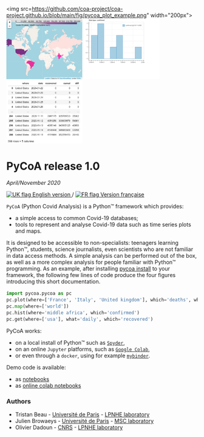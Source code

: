<!-- [Pycoa Logo](fig/pycoa_logo.png) -->

<img src=https://github.com/coa-project/coa-project.github.io/blob/main/fig/pycoa_plot_example.png" width="200px"> 
<img src="https://github.com/coa-project/coa-project.github.io/blob/main/fig/pycoa_map_example.png" width="200px"> 
<img src="https://github.com/coa-project/coa-project.github.io/blob/main/fig/pycoa_hist_example.png" width="200px"> 
<img src="https://github.com/coa-project/coa-project.github.io/blob/main/fig/pycoa_get_example.png" width="200px">

# PyCoA release 1.0

_April/November 2020_

[<img src="http://pycoa.fr/fig/UK.png" height="14px" alt="UK flag"> English  version ](https://github.com/pycoa/pycoa/blob/main/README.md) / 
[ <img src="http://pycoa.fr/fig/FR.png" height="14px" alt="FR flag"> Version française ](https://github.com/pycoa/pycoa/blob/main/README_FR.md)


`PyCoA` (Python Covid Analysis) is a Python™ framework which provides:
- a simple access to common Covid-19 databases;
- tools to represent and analyse Covid-19 data such as time series plots and maps.

It is designed to be accessible to non-specialists: teenagers learning Python™, students, science journalists, even scientists who are not familiar in data access methods. A simple analysis can be performed out of the box, as well as a more complex analysis for people familiar with Python™ programming. As an example, after installing [pycoa install](https://github.com/pycoa/pycoa/wiki/Install) to your framework, the following few lines of code produce the four figures introducing this short documentation.

```python
import pycoa.pycoa as pc
pc.plot(where=['France', 'Italy', 'United kingdom'], which='deaths', what='cumul')
pc.map(where=['world'])
pc.hist(where='middle africa', which='confirmed')
pc.get(where=['usa'], what='daily', which='recovered')
```

PyCoA works:
- on a local install of Python™ such as [`Spyder`](https://www.spyder-ide.org/),
- on an online `Jupyter` platforms, such as [`Google Colab`](https://colab.research.google.com/),
- or even through a `docker`, using for example [`mybinder`](https://mybinder.org/).

Demo code is available: 
- as [notebooks](https://github.com/pycoa/pycoa-notebooks)
- as [online colab notebooks](https://drive.google.com/drive/folders/1TAyzyVncQbRn8KWN5d9St_dpqH2UDhDE?usp=sharing)

### Authors

* Tristan Beau - [Université de Paris](http://u-paris.fr) - [LPNHE laboratory](http://lpnhe.in2p3.fr/)
* Julien Browaeys - [Université de Paris](http://u-paris.fr) - [MSC laboratory](http://www.msc.univ-paris-diderot.fr/)
* Olivier Dadoun - [CNRS](http://cnrs.fr) - [LPNHE laboratory](http://lpnhe.in2p3.fr/)

